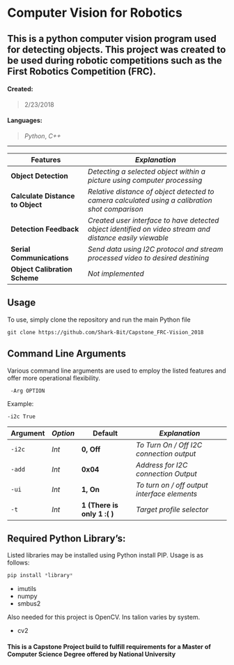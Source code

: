 # Computer Vision for Robotics

## This is a python computer vision program used for detecting objects. This project was created to be used during robotic competitions such as the First Robotics Competition (FRC).


#### Created:
> 2/23/2018

#### Languages:
> _Python_, _C++_
***


**Features** | _Explanation_
------------------------ | --------------------
**Object Detection** | _Detecting a selected object within a picture using computer processing_
**Calculate Distance to Object** | _Relative distance of object detected to camera calculated using a calibration shot comparison_
**Detection Feedback** | _Created user interface to have detected object identified on video stream and distance easily viewable_
**Serial Communications** | _Send data using I2C protocol and stream processed video to desired destining_
**Object Calibration Scheme** | _Not implemented_

## Usage
To use, simply clone the repository and run the main Python file
```
git clone https://github.com/Shark-Bit/Capstone_FRC-Vision_2018
```

## Command Line Arguments
Various command line arguments are used to employ the listed features and offer more operational flexibility.

` -Arg OPTION`

Example:

`-i2c True`

**Argument** | _Option_ | **Default** | _Explanation_
------------ | -------- | ----------- | --------------
`-i2c` | _Int_ | **0, Off** |  _To Turn On / Off I2C connection output_
`-add` | _Int_ | **0x04** |  _Address for I2C connection Output_
`-ui` | _Int_ | **1, On** |  _To turn on / off output interface elements_
`-t` | _Int_ | **1 (There is only 1 :( )** |  _Target profile selector_



## Required Python Library’s: 
Listed libraries may be installed using Python install PIP. Usage is as follows:
```python
pip install *library*
```
- imutils
- numpy
- smbus2

Also needed for this project is OpenCV. Ins talion varies by system.

- cv2




#### This is a Capstone Project build to fulfill requirements for a Master of Computer Science Degree offered by National University
